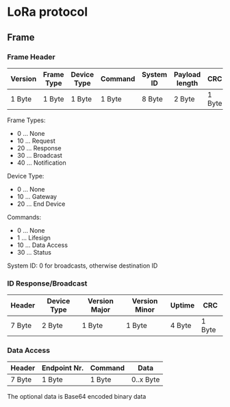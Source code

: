 # LoRa protocol

## Frame

### Frame Header

| Version | Frame Type | Device Type | Command   | System ID | Payload length | CRC    |
|---------|------------|-------------|-----------|-----------|----------------|--------|
| 1 Byte  | 1 Byte     | 1 Byte      | 1 Byte    | 8 Byte    | 2 Byte         | 1 Byte |

Frame Types:

- 0 ... None
- 10 ... Request
- 20 ... Response
- 30 ... Broadcast
- 40 ... Notification

Device Type:

- 0 ... None
- 10 ... Gateway
- 20 ... End Device

Commands:

- 0 ... None
- 1 ... Lifesign
- 10 ... Data Access
- 30 ... Status

System ID:
0 for broadcasts, otherwise destination ID

### ID Response/Broadcast

| Header  | Device Type | Version Major | Version Minor | Uptime    | CRC    |
|---------|-------------|---------------|---------------|-----------|--------|
| 7 Byte  | 2 Byte      | 1 Byte        | 1 Byte        | 4 Byte    | 1 Byte |

### Data Access

| Header  | Endpoint Nr. | Command |  Data      |
|---------|--------------|---------|------------|
| 7 Byte  | 1 Byte       | 1 Byte  | 0..x Byte  |

The optional data is Base64 encoded binary data
